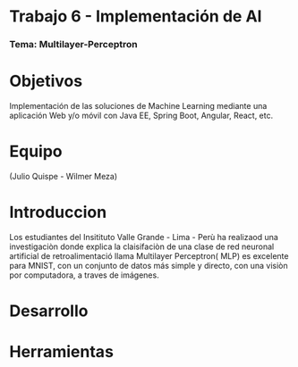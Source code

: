 
# Trabajo 6 - Implementación de AI
### Tema: Multilayer-Perceptron

# Objetivos
Implementación de las soluciones de Machine Learning mediante una aplicación Web y/o móvil con Java EE, Spring Boot, Angular, React, etc.

# Equipo
(Julio Quispe - Wilmer Meza)

# Introduccion

Los estudiantes del Insitituto Valle Grande - Lima - Perù  ha realizaod una investigaciòn donde explica la claisifaciòn de una clase de red neuronal artificial de retroalimentació llama Multilayer Perceptron( MLP) es excelente para MNIST, con un conjunto de datos más simple y directo, con una visiòn por computadora, a traves de imágenes.

# Desarrollo

# Herramientas
